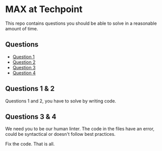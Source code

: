 # MAX at Techpoint

This repo contains questions you should be able to solve in a reasonable amount of time.

## Questions

- [Question 1](Question-1.md)
- [Question 2](Question-2.md)
- [Question 3](Question-3.md)
- [Question 4](Question-4.md)

## Questions 1 & 2

Questions 1 and 2, you have to solve by writing code.

## Questions 3 & 4

We need you to be our human linter. The code in the files have an error, could be syntactical or doesn't follow best practices.

Fix the code. That is all.
